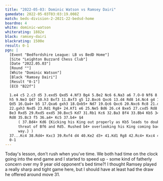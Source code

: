 ```yaml
---
title: "2022-05-03: Dominic Watson vs Ramsey Dairi"
gamedate: 2022-05-03T03:03:19.008Z
match: beds-division-2-2021-22-bedsd-home
boardno: 4
white: dominic-watson
whiterating: 1882e
black: ramsey-dairi
blackrating: 1500e
result: 0-1
pgn: |
  [Event "Bedfordshire League: LB vs BedD Home"]
  [Site "Leighton Buzzard Chess Club"]
  [Date "2022.05.03"]
  [Round ""]
  [White "Dominic Watson"]
  [Black "Ramsey Dairi"]
  [Result "0-1"]
  [ECO "B22f"]

  1.e4 c5 2.c3 d5 3.exd5 Qxd5 4.Nf3 Bg4 5.Be2 Nc6 6.Na3 a6 7.O-O Nf6 8.Nc2 
  h5 9.Ne3 Qd7 10.h3 Bxf3 11.Bxf3 g5 12.Bxc6 Qxc6 13.d4 Rd8 14.Nc4 g4 15.Ne5
  Qd5 16.Qa4+ b5 17.Qxa6 gxh3 18.Qxb5+ Nd7 19.Qc6 Qxc6 20.Nxc6 Rc8 21.d5 Nf6
  22.gxh3 Nxd5 23.Rd1 Rg8+ 24.Kf1 e6 25.Ne5 Bd6 26.c4 Bxe5 27.cxd5 Rd8 28.
  Be3 Rxd5 29.Rxd5 exd5 30.Bxc5 Kd7 31.Rb1 Kc6 32.Ba3 Bf4 33.Bb4 Kb5 34.Rd1 
  Rd8 35.Bc3 f5 36.a4+ Kc5 37.b4+ $4 
      ( 37.Bd4+ Kd6 {Kicking his King out properly as Kb5 leads to double 
      threat of Bf6 and Rd5. Rushed b4+ overlooking his King coming back my 
      way.} )
  37...Kc4 38.Rd4+ Kxc3 39.Rxf4 d4 40.Ke2 d3+ 41.Kd1 Rg8 42.Rc4+ Kxc4 43.Kd2
  0-1
---
```

Today's lesson, don't rush when you've time. We both had time on the clock going into the end game and I started to speed up - some kind of fatherly concern over my 9 year old opponent's bed time?! I thought Ramsey played a really sharp and tight game here, but I should have at least had the draw he offered around move 31.